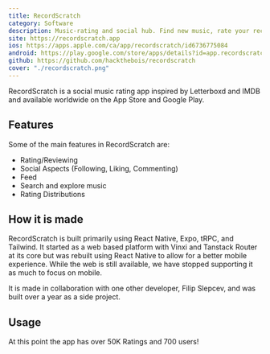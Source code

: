 ```yaml
---
title: RecordScratch
category: Software
description: Music-rating and social hub. Find new music, rate your recent listens, and connect with fellow music enthusiasts.
site: https://recordscratch.app
ios: https://apps.apple.com/ca/app/recordscratch/id6736775084
android: https://play.google.com/store/apps/details?id=app.recordscratch.android
github: https://github.com/hackthebois/recordscratch
cover: "./recordscratch.png"
---
```


RecordScratch is a social music rating app inspired by Letterboxd and IMDB and available worldwide on the App Store and Google Play.

## Features

Some of the main features in RecordScratch are:

- Rating/Reviewing
- Social Aspects (Following, Liking, Commenting)
- Feed
- Search and explore music
- Rating Distributions 

## How it is made

RecordScratch is built primarily using React Native, Expo, tRPC, and Tailwind. It started as a web based platform with Vinxi and Tanstack Router at its core but was rebuilt using React Native to allow for a better mobile experience. While the web is still available, we have stopped supporting it as much to focus on mobile. 

It is made in collaboration with one other developer, Filip Slepcev, and was built over a year as a side project.

## Usage

At this point the app has over 50K Ratings and 700 users! 
